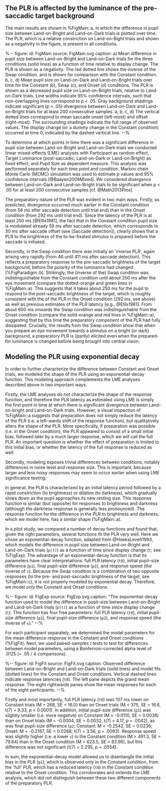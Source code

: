 ## The PLR is affected by the luminance of the pre-saccadic target background

The main results are shown in %FigMain::a, in which the difference in pupil size between Land-on-Bright and Land-on-Dark trials is plotted over time. The PLR, which is a relative constriction on Land-on-Bight trials and shown as a negativity in the figure, is present in all conditions.

%--
figure:
 id: FigMain
 source: FigMain.svg
 caption:
  a) Mean difference in pupil size between Land-on-Bright and Land-on-Dark trials for the three conditions (solid lines) as a function of time relative to display change. The PLR is shown as a negativity. The red dotted line shows the inverse of the Swap condition, and is shown for comparison with the Constant condition. b, c, d) Mean pupil size on Land-on-Dark and Land-on-Bright trials over time for the Constant (b), Swap (c), and Onset (d) conditions. The PLR is shown as a decreased pupil size on Land-on-Bright trials, relative to Land-on-Dark trials. Line widths indicate 95% confidence intervals, such that non-overlapping lines correspond to p < .05. Gray background shadings indicate significant (p < .05) divergence between Land-on-Dark and Land-on-Bright trials for at least 200 consecutive samples. a, b, c, d) The vertical dotted lines correspond to mean saccade onset (left-most) and offset (right-most). The surrounding shadings indicate the full range of observed values. The display change (or a dummy change in the Constant condition) occurred at time 0, indicated by the dashed vertical line.
--%

To determine at which points in time there was a significant difference in pupil size between Land-on-Bright and Land-on-Dark trials we conducted linear mixed-effects (LME) analyses with Participant as random effect, Target Luminance (post-saccadic; Land-on-Dark or Land-on-Bright) as fixed effect, and Pupil Size as dependent measure. This analysis was performed separately for each time point and condition. Markov chain Monte Carlo (MCMC) simulation was used to estimate *p* values and 95% confidence intervals [@Baayen2008Mixed]. We considered divergence between Land-on-Dark and Land-on-Bright trials to be significant when p < .05 for at least 200 consecutive samples [cf. @Math2013Plos].

The preparatory nature of the PLR was evident in two main ways. Firstly, as predicted, divergence occurred much earlier in the Constant condition (from 58 ms after saccade detection until trial end) than in the Onset condition (from 292 ms until trial end). Since the latency of the PLR is at least 250 ms [@Ellis1981], the fact that in the Constant condition pupil size is modulated already 58 ms after saccade detection, which corresponds to 30 ms after saccade offset (see [Saccade detection]), clearly shows that a PLR to the brightness of the to-be-fixated stimulus is prepared before the saccade is initiated.

Secondly, in the Swap condition there was initially an 'inverse PLR', again arising very rapidly (from 46 until 411 ms after saccade detection). This reflects a preparatory response to the pre-saccadic brightness of the target background, before the polarity of the luminance had changed (%FigParadigm::b). Strikingly, the (inverse of the) Swap condition was indistinguishable from the Constant condition until about 250 ms after the eye movement (compare the dotted-orange and green lines in %FigMain::a). This suggests that it takes about 250 ms for the pupil to respond to the post-saccadic brightness of the target, which is roughly consistent with the of the PLR in the Onset condition (292 ms, see above) as well as previous estimates of the PLR latency [e.g., @Ellis1981]. From about 600 ms onwards the Swap condition was indistinguishable from the Onset condition (compare the solid-orange and red lines in %FigMain::a), suggesting that by this time the preparatory component of the PLR had fully dissipated. Crucially, the results from the Swap condition show that when you prepare an eye movement towards a stimulus on a bright (or dark) background, a preparatory PLR is (partly) elicited even when the prepared-for luminance is changed before being brought into central vision.

## Modeling the PLR using exponential decay

In order to further characterize the difference between Constant and Onset trials, we modeled the shape of the PLR using an exponential-decay function. This modeling approach complements the LME analyses described above in two important ways.

Firstly, the LME analyses do not characterize the shape of the response function, and therefore the PLR latency as estimated using LME is simply the first point in time at which there is significant divergence between Land-on-bright and Land-on-Dark trials. However, a visual inspection of %FigMain::a suggests that preparation does not simply reduce the latency of the PLR (i.e. a left-wards shift of the response function), but qualitatively alters the shape of the PLR. More specifically, if preparation was possible (i.e. in the Onset condition), the PLR appeared to consist of a small initial bias, followed later by a much larger response, which we will call the full PLR. An important question is whether the effect of preparation is limited to this initial bias, or whether the latency of the full response is reduced as well.

Secondly, modeling exposes trivial differences between conditions, notably differences in noise level and response size. This is important, because larger and less noisy responses may seem to occur earlier when using LME significance testing.

In general, the PLR is characterized by an initial latency period followed by a rapid constriction (to brightness) or dilation (to darkness), which gradually slows down as the pupil approaches its new resting size. This response function is similar (but opposite) for responses to brightness and darkness (although the darkness response is generally less pronounced). The response function for the difference in the PLR to brightness and darkness, which we model here, has a similar shape (%FigMain::a).

In a pilot study, we compared a number of decay functions and found that, given the right parameters, several functions fit the PLR very well. Here we chose an exponential-decay function, adapted from @HoeksLevelt1993, which models the difference in pupil size between Land-on-Bright and Land-on-Dark trials (`p(t)`) as a function of time since display change (`t`; see %FigExp). The advantage of an exponential-decay function is that its parameters have clear interpretations: full PLR latency (`t0`), initial pupil-size difference (`p1`), final pupil-size difference (`p2`), and response speed (the inverse of `s`). Because the Swap condition is a combination of two opposite responses (to the pre- and post-saccadic brightness of the target, see %FigMain::c), it is not properly modeled by exponential decay. Therefore, we model only the Constant and Onset conditions.

%--
figure:
 id: FigExp
 source: FigExp.svg
 caption: "The exponential-decay function used to model the difference in pupil-size between Land-on-Bright and Land-on-Dark trials (`p(t)`) as a function of time since display change (`t`). This function has four free parameters: full PLR latency (`t0`), initial pupil-size difference (`p1`), final pupil-size difference (`p2`), and response speed (the inverse of `s`)."
--%

For each participant separately, we determined the model parameters for the mean difference response in the Constant and Onset conditions (%FigFit). Next, we used paired-samples *t* tests to test for differences between model parameters, using a Bonferroni-corrected alpha level of .0125 (= .05 / 4 comparisons).

%--
figure:
 id: FigFit
 source: FigFit.svg
 caption: Observed difference between Land-on-Bright and Land-on-Dark trials (solid lines) and model fits (dotted lines) for the Constant and Onset conditions. Vertical dashed lines indicate response latencies (`t0`). The left pane depicts the grand mean response. The eight rightwards panes show the mean responses for each of the eight participants.
--%

Firstly and most importantly, full PLR latency (`t0`) was 107 ms lower on Constant trials (M = 268, SE = 16.0) than on Onset trials (M = 375, SE = 16.6, t(7) = 9.33, p < 0.0001). In addition, initial pupil-size difference (`p1`) was slightly smaller (i.e. more negative) on Constant (M = -0.0110, SE = 0.0038) than on Onset trials (M = -0.0004, SE = 0.0032, t(7) = 4.17, p = .0042), as was final pupil-size difference (`p2`; Constant: M = -0.2542, SE = 0.0236; Onset: M = -0.2187, SE = 0.0268; t(7) = 3.56, p = .0093). Response speed was slightly higher (i.e. a lower `s`) in the Constant condition (M = 491.3, SE = 79.64) than in the Onset condition (M = 623.5, SE = 83.96), but this difference was not significant (t(7) = 2.295, p = .0554).

In sum, the exponential-decay model allowed us to disentangle the initial bias in the PLR (`p1`), which is observed only in the Constant condition, from the 'full' PLR, which has a reduced latency (`t0`) in the Constant condition relative to the Onset condition. This corroborates and extends the LME analysis, which did not distinguish between these two different components of the preparatory PLR.
